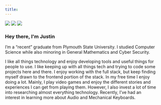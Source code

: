 ```yaml
---
title:
---
```

<link rel="stylesheet" type="text/css" href="/css/links.css" />
<div class="aboutLinks">
    <a href="/data/Resume_JustinCampbell_Portfolio.pdf" target="_blank"><img src="/icons/file-text.svg"></a>
    <a href="https://github.com/faalqt" target="_blank"><img src="/icons/github.svg"></a>
    <a href="https://www.linkedin.com/in/jcampbell98/" target="_blank"><img src="/icons/linkedin.svg"></a>
</div>

### Hey there, I'm Justin

I’m a “recent” graduate from Plymouth State University. I studied Computer Science while also minoring in General Mathematics and Cyber Security.

I like all things technology and enjoy developing tools and useful things for people to use. I like keeping up with all things tech and trying to code some projects here and there. I enjoy working with the full stack, but keep finding myself drawn to the frontend portion of the stack. In my free time I enjoy doing a lot. Mainly, I play video games and enjoy the different stories and experiences I can get from playing them. However, I also invest a lot of time into researching almost everything technology. Recently, I’ve had an interest in learning more about Audio and Mechanical Keyboards. 

